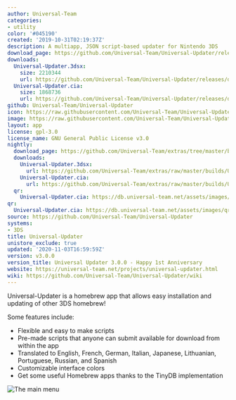 ```yaml
---
author: Universal-Team
categories:
- utility
color: '#045190'
created: '2019-10-31T02:19:37Z'
description: A multiapp, JSON script-based updater for Nintendo 3DS
download_page: https://github.com/Universal-Team/Universal-Updater/releases/tag/v3.0.0
downloads:
  Universal-Updater.3dsx:
    size: 2210344
    url: https://github.com/Universal-Team/Universal-Updater/releases/download/v3.0.0/Universal-Updater.3dsx
  Universal-Updater.cia:
    size: 1868736
    url: https://github.com/Universal-Team/Universal-Updater/releases/download/v3.0.0/Universal-Updater.cia
github: Universal-Team/Universal-Updater
icon: https://raw.githubusercontent.com/Universal-Team/Universal-Updater/master/app/icon.png
image: https://raw.githubusercontent.com/Universal-Team/Universal-Updater/master/app/banner.png
layout: app
license: gpl-3.0
license_name: GNU General Public License v3.0
nightly:
  download_page: https://github.com/Universal-Team/extras/tree/master/builds/Universal-Updater
  downloads:
    Universal-Updater.3dsx:
      url: https://github.com/Universal-Team/extras/raw/master/builds/Universal-Updater/Universal-Updater.3dsx
    Universal-Updater.cia:
      url: https://github.com/Universal-Team/extras/raw/master/builds/Universal-Updater/Universal-Updater.cia
  qr:
    Universal-Updater.cia: https://db.universal-team.net/assets/images/qr/nightly/universal-updater.cia.png
qr:
  Universal-Updater.cia: https://db.universal-team.net/assets/images/qr/universal-updater.cia.png
source: https://github.com/Universal-Team/Universal-Updater
systems:
- 3DS
title: Universal-Updater
unistore_exclude: true
updated: '2020-11-03T16:59:59Z'
version: v3.0.0
version_title: Universal Updater 3.0.0 - Happy 1st Anniversary
website: https://universal-team.net/projects/universal-updater.html
wiki: https://github.com/Universal-Team/Universal-Updater/wiki
---
```

Universal-Updater is a homebrew app that allows easy installation and updating of other 3DS homebrew!

Some features include:
- Flexible and easy to make scripts
- Pre-made scripts that anyone can submit available for download from within the app
- Translated to English, French, German, Italian, Japanese, Lithuanian, Portuguese, Russian, and Spanish
- Customizable interface colors
- Get some useful Homebrew apps thanks to the TinyDB implementation

![The main menu](https://universal-team.net/images/universal-updater/mainMenu.png)